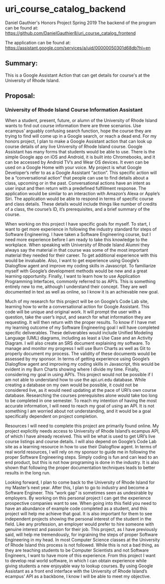 # uri_course_catalog_backend

Daniel Gauthier's Honors Project Spring 2019
The backend of the program can be found at:
https://github.com/DanielGauthier8/uri_course_catalog_frontend 

The application can be found at:
https://assistant.google.com/services/a/uid/00000050301d68db?hl=en

## Summary:

This is a Google Assistant Action that can get details for course's at the University of Rhode Island.

## Proposal:

### University of Rhode Island Course Information Assistant

When a student, present, future, or alumn of the University of Rhode Island wants to find out course information there are three scenarios.  Use ecampus’ arguably confusing search function, hope the course they are trying to find will come up in a Google search, or reach a dead end.  For my honors project, I plan to make a Google Assistant action that can look up course details of any live University of Rhode Island course.  Google Assistant has many forms that students would be able to use. There is the simple Google app on iOS and Android, it is built into Chromebooks, and it can be accessed by Android TV’s and Wear OS devices.  It even can be used on a Google Home with your voice. My project is what Google Developer’s refer to as a Google Assistant “action”.  This specific action will be a “conversational action” that people can use to find details about a class, upcoming or in the past.  Conversational actions have an intent as user input and then return with a predefined fulfillment response.  The application would be similar to an interaction with Amazon’s Alexa or Apple’s Siri.  The application would be able to respond in terms of specific course and class details.  These details would include things like number of credits of a class, the course’s ID, it’s prerequisites, and a brief summary of the course.

When working on this project I have specific goals for myself.  To start, I want to get more experience in following the industry standard for steps of Software Engineering.  I have taken a Software Engineering course, but I need more experience before I am ready to take this knowledge to the workplace.  When speaking with University of Rhode Island Alumni they always say the material in that course was some of the most important material they needed for their career.  To get additional experience with this would be invaluable.   Also, I want to get experience using Google’s Dialogflow agent and improve my coding skills in Javascript.  To familiarize myself with Google’s development methods would be new and a great learning opportunity. Finally, I want to learn how to use Application Programming Interfaces, commonly referred to as API’s.  This is something entirely new to me, although I understand their concept.  They are well documented in text as well as online, so I know it is an achievable new goal.

Much of my research for this project will be on Google’s Code Lab site, learning how to write a conversational action for Google Assistant.  This code will be unique and original work.  It will prompt the user with a question, take the user’s input, and search for what information they are requesting.  It will then return with the proper results.  To know if I have met my learning outcome of my Software Engineering goal I will have completed specific deliverables.  These deliverables would include Unified Modeling Language (UML) diagrams, including as least a Use Case and an Activity Diagram.   I will also create an SRS document explaining my software.  To manage and monitor my progress I will use Burn Charts as well as Git to properly document my process.  The validity of these documents would be assessed by my sponsor.  In terms of getting experience using Google’s Dialogflow agent and improving my coding skills in Javascript, this would be evident in my Burn Charts showing where I divide my time.  Finally,  considering my goal in using API’s.  This project would not be possible if I am not able to understand how to use the api.uri.edu database.  While creating a database on my own would be possible, it could not be considered live, as it would need updating at the pace of URI’s own course database.  Researching the courses prerequisites alone would take too long to be completed in one semester.  To reach my intention of having the most accurate information, I will need to reach my goal of using an API.  It is not something I am worried about not understanding, and it would be a goal specifically dependent on project completion.

Resources I will need to complete this project are primarily found online.  My project explicitly needs access to University of Rhode Island’s ecampus API, of which I have already received.  This will be what is used to get URI’s live course listings and course details.  I will also depend on Google’s Code Lab site as a learning resource in how to use their Dialogflow agent.  In terms of real world resources, I will rely on my sponsor to guide me in following the proper Software Engineering steps.  Simply coding is fun and can lead to an end product, but this is not how programing is done in the industry.  It is also shown that following the proper documentation techniques leads to better results in the long run.  

Looking forward, I plan to come back to the University of Rhode Island for my Master’s next year.  After this, I plan to go to industry and become a Software Engineer.  This “work gap” is sometimes seen as undesirable by employers.  By working on this personal project I can get the experience prospective companies want to see.  When going into this field you need to have an abundance of example code completed as a student, and this project will help me achieve that goal.  It is also important for them to see independent projects showing the personal interest of the student in the field.  Like any profession, an employer would prefer to hire someone with genuine interest and passion for their job.  This project, as I have previously said, will help me tremendously, for ingraining the steps of proper Software Engineering in my head.  In most Computer Science classes at the University of Rhode Island this process is not followed.  While this is not a bad thing, as they are teaching students to be Computer Scientists and not Software Engineers, I want to have more of this experience.  From this project I want to develop real world software, in which I can obtain experience while giving students a new enjoyable way to lookup courses.  By using Google Assistant as a front end interface with the University of Rhode Island’s ecampus’ API as a backbone, I know I will be able to meet my objective.

